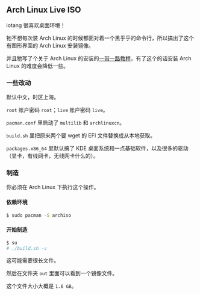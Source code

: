 ## Arch Linux Live ISO

iotang 很喜欢桌面环境！

牠不想每次装 Arch Linux 的时候都面对着一个黑乎乎的命令行，所以搞出了这个有图形界面的 Arch Linux 安装镜像。

并且牠写了个关于 Arch Linux 的安装的[一带一路教程](airootfs/etc/skel/wizard.txt)，有了这个的话安装 Arch Linux 的难度会降低一些。

### 一些改动

默认中文，时区上海。

`root` 账户密码 `root`；`live` 账户密码 `live`。

`pacman.conf` 里启动了 `multilib` 和 `archlinuxcn`。

`build.sh` 里把原来两个要 wget 的 EFI 文件替换成从本地获取。

`packages.x86_64` 里默认搞了 KDE 桌面系统和一点基础软件，以及很多的驱动（显卡，有线网卡，无线网卡什么的）。

### 制造

你必须在 Arch Linux 下执行这个操作。

#### 依赖环境

```bash
$ sudo pacman -S archiso
```

#### 开始制造

```bash
$ su
# ./build.sh -v
```

这可能需要很长文件。

然后在文件夹 `out` 里面可以看到一个镜像文件。

这个文件大小大概是 `1.6 GB`。
